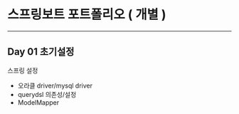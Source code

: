 # 스프링보트 포트폴리오 ( 개별 ) 
***
## Day 01 초기설정
스프링 설정
- 오라클 driver/mysql driver
- querydsl 의존성/설정
- ModelMapper